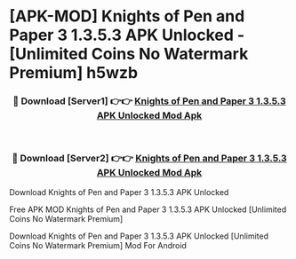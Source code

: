 # [APK-MOD] Knights of Pen and Paper 3 1.3.5.3 APK Unlocked - [Unlimited Coins No Watermark Premium] h5wzb



<div align="center">
<h3>🔴 Download [Server1] 👉👉 <a href="https://momento.my/?title=Knights_of_Pen_and_Paper_3_1.3.5.3_APK_Unlocked">Knights of Pen and Paper 3 1.3.5.3 APK Unlocked Mod Apk</a></h3><br>

<h3>🔴 Download [Server2] 👉👉 <a href="https://momento.my/?title=Knights_of_Pen_and_Paper_3_1.3.5.3_APK_Unlocked">Knights of Pen and Paper 3 1.3.5.3 APK Unlocked Mod Apk</a></h3>
</div>



Download Knights of Pen and Paper 3 1.3.5.3 APK Unlocked 

Free APK MOD Knights of Pen and Paper 3 1.3.5.3 APK Unlocked [Unlimited Coins No Watermark Premium]

Download Knights of Pen and Paper 3 1.3.5.3 APK Unlocked [Unlimited Coins No Watermark Premium] Mod For Android
